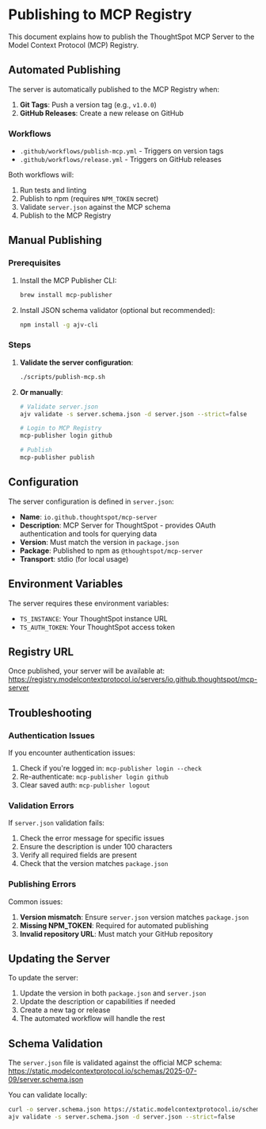 # Publishing to MCP Registry

This document explains how to publish the ThoughtSpot MCP Server to the Model Context Protocol (MCP) Registry.

## Automated Publishing

The server is automatically published to the MCP Registry when:

1. **Git Tags**: Push a version tag (e.g., `v1.0.0`)
2. **GitHub Releases**: Create a new release on GitHub

### Workflows

- `.github/workflows/publish-mcp.yml` - Triggers on version tags
- `.github/workflows/release.yml` - Triggers on GitHub releases

Both workflows will:
1. Run tests and linting
2. Publish to npm (requires `NPM_TOKEN` secret)
3. Validate `server.json` against the MCP schema
4. Publish to the MCP Registry

## Manual Publishing

### Prerequisites

1. Install the MCP Publisher CLI:
   ```bash
   brew install mcp-publisher
   ```

2. Install JSON schema validator (optional but recommended):
   ```bash
   npm install -g ajv-cli
   ```

### Steps

1. **Validate the server configuration**:
   ```bash
   ./scripts/publish-mcp.sh
   ```

2. **Or manually**:
   ```bash
   # Validate server.json
   ajv validate -s server.schema.json -d server.json --strict=false
   
   # Login to MCP Registry
   mcp-publisher login github
   
   # Publish
   mcp-publisher publish
   ```

## Configuration

The server configuration is defined in `server.json`:

- **Name**: `io.github.thoughtspot/mcp-server`
- **Description**: MCP Server for ThoughtSpot - provides OAuth authentication and tools for querying data
- **Version**: Must match the version in `package.json`
- **Package**: Published to npm as `@thoughtspot/mcp-server`
- **Transport**: stdio (for local usage)

## Environment Variables

The server requires these environment variables:

- `TS_INSTANCE`: Your ThoughtSpot instance URL
- `TS_AUTH_TOKEN`: Your ThoughtSpot access token

## Registry URL

Once published, your server will be available at:
https://registry.modelcontextprotocol.io/servers/io.github.thoughtspot/mcp-server

## Troubleshooting

### Authentication Issues

If you encounter authentication issues:

1. Check if you're logged in: `mcp-publisher login --check`
2. Re-authenticate: `mcp-publisher login github`
3. Clear saved auth: `mcp-publisher logout`

### Validation Errors

If `server.json` validation fails:

1. Check the error message for specific issues
2. Ensure the description is under 100 characters
3. Verify all required fields are present
4. Check that the version matches `package.json`

### Publishing Errors

Common issues:

1. **Version mismatch**: Ensure `server.json` version matches `package.json`
2. **Missing NPM_TOKEN**: Required for automated publishing
3. **Invalid repository URL**: Must match your GitHub repository

## Updating the Server

To update the server:

1. Update the version in both `package.json` and `server.json`
2. Update the description or capabilities if needed
3. Create a new tag or release
4. The automated workflow will handle the rest

## Schema Validation

The `server.json` file is validated against the official MCP schema:
https://static.modelcontextprotocol.io/schemas/2025-07-09/server.schema.json

You can validate locally:
```bash
curl -o server.schema.json https://static.modelcontextprotocol.io/schemas/2025-07-09/server.schema.json
ajv validate -s server.schema.json -d server.json --strict=false
```

